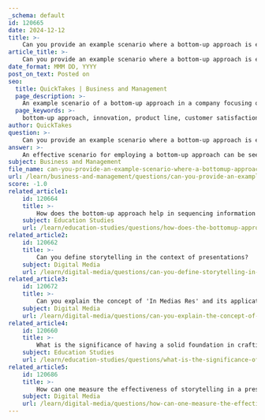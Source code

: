 ```yaml
---
_schema: default
id: 120665
date: 2024-12-12
title: >-
    Can you provide an example scenario where a bottom-up approach is effective?
article_title: >-
    Can you provide an example scenario where a bottom-up approach is effective?
date_format: MMM DD, YYYY
post_on_text: Posted on
seo:
  title: QuickTakes | Business and Management
  page_description: >-
    An example scenario of a bottom-up approach in a company focusing on innovation in its product line by gathering insights from front-line employees to enhance customer satisfaction.
  page_keywords: >-
    bottom-up approach, innovation, product line, customer satisfaction, employee engagement, brainstorming, feedback, collaboration, shared ownership, successful product launch
author: QuickTakes
question: >-
    Can you provide an example scenario where a bottom-up approach is effective?
answer: >-
    An effective scenario for employing a bottom-up approach can be seen in a company looking to innovate its product line. In this case, the management team may set a broad goal of enhancing customer satisfaction through new product features. Instead of dictating specific features from the top, the company encourages input from front-line employees, such as sales staff and customer service representatives, who interact directly with customers.\n\nThese employees can provide valuable insights into customer needs and preferences, which may not be visible to upper management. By gathering feedback through brainstorming sessions, surveys, or workshops, the company can compile a diverse range of ideas and suggestions. This collaborative effort not only fosters innovation but also enhances employee engagement, as team members feel their contributions are valued and impactful.\n\nOnce the ideas are collected, the teams can work together to prototype and test the most promising features, ensuring that the final product aligns closely with customer expectations. This bottom-up approach not only leads to more tailored solutions but also cultivates a culture of collaboration and shared ownership within the organization, ultimately resulting in a more successful product launch.
subject: Business and Management
file_name: can-you-provide-an-example-scenario-where-a-bottomup-approach-is-effective.md
url: /learn/business-and-management/questions/can-you-provide-an-example-scenario-where-a-bottomup-approach-is-effective
score: -1.0
related_article1:
    id: 120664
    title: >-
        How does the bottom-up approach help in sequencing information for a presentation?
    subject: Education Studies
    url: /learn/education-studies/questions/how-does-the-bottomup-approach-help-in-sequencing-information-for-a-presentation
related_article2:
    id: 120662
    title: >-
        Can you define storytelling in the context of presentations?
    subject: Digital Media
    url: /learn/digital-media/questions/can-you-define-storytelling-in-the-context-of-presentations
related_article3:
    id: 120672
    title: >-
        Can you explain the concept of 'In Medias Res' and its application in presentations?
    subject: Digital Media
    url: /learn/digital-media/questions/can-you-explain-the-concept-of-in-medias-res-and-its-application-in-presentations
related_article4:
    id: 120660
    title: >-
        What is the significance of having a solid foundation in crafting a presentation?
    subject: Education Studies
    url: /learn/education-studies/questions/what-is-the-significance-of-having-a-solid-foundation-in-crafting-a-presentation
related_article5:
    id: 120686
    title: >-
        How can one measure the effectiveness of storytelling in a presentation?
    subject: Digital Media
    url: /learn/digital-media/questions/how-can-one-measure-the-effectiveness-of-storytelling-in-a-presentation
---
```


&nbsp;